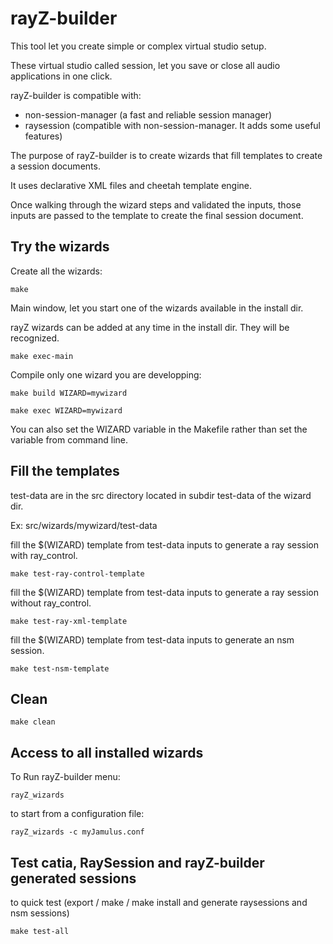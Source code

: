 # rayZ-builder

This tool let you create simple or complex virtual studio setup.

These virtual studio called session, let you save or close all audio applications in one click.

rayZ-builder is compatible with:
  - non-session-manager (a fast and reliable session manager)
  - raysession (compatible with non-session-manager. It adds some useful features)

The purpose of rayZ-builder is to create wizards that fill templates to create a session documents.

It uses declarative XML files and cheetah template engine.

Once walking through the wizard steps and validated the inputs, those inputs are passed to the template to create the final session document.

## Try the wizards

Create all the wizards:

    make 

Main window, let you start one of the wizards available in the install dir. 

rayZ wizards can be added at any time in the install dir. They will be recognized.

    make exec-main
    
Compile only one wizard you are developping:
    
    make build WIZARD=mywizard

    make exec WIZARD=mywizard
    
You can also set the WIZARD variable in the Makefile rather than set the variable from command line.

## Fill the templates

test-data are in the src directory located in subdir test-data of the wizard dir.

Ex: src/wizards/mywizard/test-data

fill the $(WIZARD) template from test-data inputs to generate a ray session with ray_control.

    make test-ray-control-template

fill the $(WIZARD) template from test-data inputs to generate a ray session without ray_control.
    
    make test-ray-xml-template

fill the $(WIZARD) template from test-data inputs to generate an nsm session.

    make test-nsm-template

## Clean

    make clean

## Access to all installed wizards

To Run rayZ-builder menu:

    rayZ_wizards

to start from a configuration file:

    rayZ_wizards -c myJamulus.conf

## Test catia, RaySession and rayZ-builder generated sessions
    
to quick test (export / make / make install and generate raysessions and nsm sessions)

    make test-all
